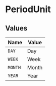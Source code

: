 # PeriodUnit


## Values

| Name    | Value   |
| ------- | ------- |
| `DAY`   | Day     |
| `WEEK`  | Week    |
| `MONTH` | Month   |
| `YEAR`  | Year    |